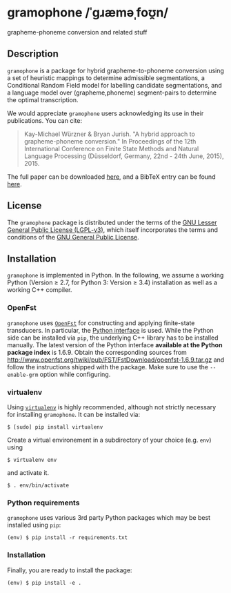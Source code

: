 # gramophone /ˈɡɹæməˌfoʊ̯n/
grapheme-phoneme conversion and related stuff

## Description
`gramophone` is a package for hybrid grapheme-to-phoneme conversion using a set of heuristic mappings to determine admissible segmentations, a Conditional Random Field model for labelling candidate segmentations, and a language model over (grapheme,phoneme) segment-pairs to determine the optimal transcription.

We would appreciate `gramophone` users acknowledging its use in their publications. You can cite:

> Kay-Michael Würzner & Bryan Jurish. "A hybrid approach to grapheme-phoneme conversion."
> In Proceedings of the 12th International Conference on Finite State Methods and Natural Language Processing
> (Düsseldorf, Germany, 22nd - 24th June, 2015), 2015.

The full paper can be downloaded [here](http://www.aclweb.org/anthology/W/W15/W15-4811.pdf), and a BibTeX entry can be found [here](http://kaskade.dwds.de/~moocow/gramophone/wj2015gramophone.bib).

## License
The `gramophone` package is distributed under the terms of the [GNU Lesser General Public License (LGPL-v3)](http://kaskade.dwds.de/~moocow/gramophone/COPYING), which itself incorporates the terms and conditions of the [GNU General Public License](http://kaskade.dwds.de/~moocow/gramophone/COPYING.GPL-3).

## Installation
`gramophone` is implemented in Python. In the following, we assume a working Python (Version ≥ 2.7, for Python 3: Version ≥ 3.4) installation as well as a working C++ compiler.

### OpenFst
`gramophone` uses [`OpenFst`](http://www.openfst.org/twiki/bin/view/FST/) for constructing and applying finite-state transducers. In particular, the [Python interface](http://www.openfst.org/twiki/bin/view/FST/PythonExtension) is used. While the Python side can be installed via `pip`, the underlying C++ library has to be installed manually. The latest version of the Python interface **available at the Python package index** is 1.6.9. Obtain the corresponding sources from http://www.openfst.org/twiki/pub/FST/FstDownload/openfst-1.6.9.tar.gz and follow the instructions shipped with the package. Make sure to use the `--enable-grm` option while configuring.

### virtualenv
Using [`virtualenv`](https://virtualenv.pypa.io/en/stable/) is highly recommended, although not strictly necessary for installing `gramophone`. It can be installed via:

```console
$ [sudo] pip install virtualenv
```

Create a virtual environement in a subdirectory of your choice (e.g. `env`) using

```console
$ virtualenv env
```

and activate it.

```console
$ . env/bin/activate
```

### Python requirements
`gramophone` uses various 3rd party Python packages which may be best installed using `pip`:

```console
(env) $ pip install -r requirements.txt
```

### Installation
Finally, you are ready to install the package:

```console
(env) $ pip install -e .
```
